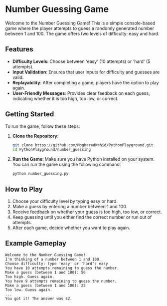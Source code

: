 # Number Guessing Game

Welcome to the Number Guessing Game! This is a simple console-based game where the player attempts to guess a randomly generated number between 1 and 100. The game offers two levels of difficulty: easy and hard.

## Features

- **Difficulty Levels**: Choose between 'easy' (10 attempts) or 'hard' (5 attempts).
- **Input Validation**: Ensures that user inputs for difficulty and guesses are valid.
- **Replayability**: After completing a game, players have the option to play again.
- **User-Friendly Messages**: Provides clear feedback on each guess, indicating whether it is too high, too low, or correct.

## Getting Started

To run the game, follow these steps:

1. **Clone the Repository**:
   ```bash
   git clone https://github.com/MogharedWahid/PythonPlayground.git
   cd PythonPlayground/number_guessing
2. **Run the Game**: Make sure you have Python installed on your system. You can run the game using the following command:
   ```bash
   python number_guessing.py


## How to Play
1. Choose your difficulty level by typing easy or hard.
2. Make a guess by entering a number between 1 and 100.
3. Receive feedback on whether your guess is too high, too low, or correct.
4. Keep guessing until you either find the correct number or run out of attempts.
5. After each game, decide whether you want to play again.

## Example Gameplay
  ```vbnet
  Welcome to the Number Guessing Game!
  I'm thinking of a number between 1 and 100.
  Choose difficulty: type 'easy' or 'hard': easy
  You have 10 attempts remaining to guess the number.
  Make a guess (between 1 and 100): 50
  Too high. Guess again.
  You have 9 attempts remaining to guess the number.
  Make a guess (between 1 and 100): 25
  Too low. Guess again.
  ...
  You got it! The answer was 42.
```

